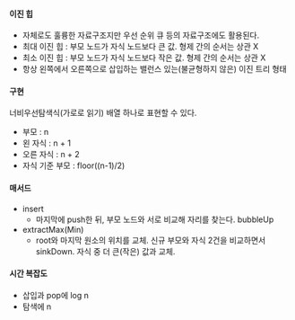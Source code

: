 #### 이진 힙
- 자체로도 훌륭한 자료구조지만 우선 순위 큐 등의 자료구조에도 활용된다.
- 최대 이진 힙 : 부모 노드가 자식 노드보다 큰 값. 형제 간의 순서는 상관 X
- 최소 이진 힙 : 부모 노드가 자식 노드보다 작은 값. 형제 간의 순서는 상관 X
- 항상 왼쪽에서 오른쪽으로 삽입하는 밸런스 있는(불균형하지 않은) 이진 트리 형태

#### 구현
너비우선탐색식(가로로 읽기) 배열 하나로 표현할 수 있다.
- 부모 : n
- 왼 자식 : n + 1
- 오른 자식 : n + 2
- 자식 기준 부모 : floor((n-1)/2)

#### 매서드
- insert
  - 마지막에 push한 뒤, 부모 노드와 서로 비교해 자리를 찾는다. bubbleUp
- extractMax(Min)
  - root와 마지막 원소의 위치를 교체. 신규 부모와 자식 2건을 비교하면서 sinkDown. 자식 중 더 큰(작은) 값과 교체.

#### 시간 복잡도
- 삽입과 pop에 log n
- 탐색에 n